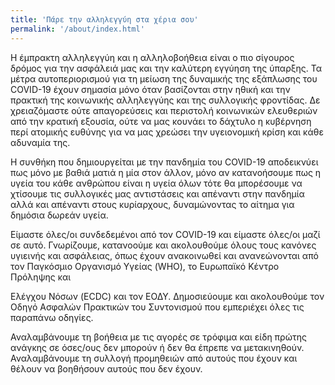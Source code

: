 ```yaml
---
title: 'Πάρε την αλληλεγγύη στα χέρια σου'
permalink: '/about/index.html'
---
```

Η έμπρακτη αλληλεγγύη και η αλληλοβοήθεια είναι ο πιο σίγουρος δρόμος για την ασφάλειά μας και την καλύτερη εγγύηση της ύπαρξης. Τα μέτρα αυτοπεριορισμού για τη μείωση της δυναμικής της εξάπλωσης του COVID-19 έχουν σημασία μόνο όταν βασίζονται στην ηθική και την πρακτική της κοινωνικής αλληλεγγύης και της συλλογικής φροντίδας. Δε χρειαζόμαστε ούτε απαγορεύσεις και περιστολή κοινωνικών ελευθεριών από την κρατική εξουσία, ούτε να μας κουνάει το δάχτυλο η κυβέρνηση περί ατομικής ευθύνης για να μας χρεώσει την υγειονομική κρίση και κάθε αδυναμία της.

Η συνθήκη που δημιουργείται με την πανδημία του COVID-19 αποδεικνύει πως μόνο με βαθιά ματιά η μία στον άλλον, μόνο αν κατανοήσουμε πως η υγεία του κάθε ανθρώπου είναι η υγεία όλων τότε θα μπορέσουμε να χτίσουμε τις συλλογικές μας αντιστάσεις και απέναντι στην πανδημία αλλά και απέναντι στους κυρίαρχους, δυναμώνοντας το αίτημα για δημόσια δωρεάν υγεία.

Είμαστε όλες/οι συνδεδεμένοι από τον COVID-19 και είμαστε όλες/οι μαζί σε αυτό. Γνωρίζουμε, κατανοούμε και ακολουθούμε όλους τους κανόνες υγιεινής και ασφάλειας, όπως έχουν ανακοινωθεί και ανανεώνονται από τον Παγκόσμιο Οργανισμό Υγείας (WHO), το Ευρωπαϊκό Κέντρο Πρόληψης και 

Ελέγχου Νόσων (ECDC) και τον ΕΟΔΥ. Δημοσιεύουμε και ακολουθούμε τον Οδηγό Ασφαλών Πρακτικών του Συντονισμού που εμπεριέχει όλες τις παραπάνω οδηγίες.

Αναλαμβάνουμε τη βοήθεια με τις αγορές σε τρόφιμα και είδη πρώτης ανάγκης σε όσες/ους δεν μπορούν ή δεν θα έπρεπε να μετακινηθούν.
Αναλαμβάνουμε τη συλλογή προμηθειών από αυτούς που έχουν και θέλουν να βοηθήσουν αυτούς που δεν έχουν.